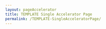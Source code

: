 ```yaml
---
layout: pageAccelerator
title: TEMPLATE Single Accelerator Page
permalink: /TEMPLATE-SingleAcceleratorPage/
---
```


<!--This .md file is meant to serve as a template for a Single Accelerator Page-->
<!--To use this template, simple make a copy of this file, rename it, and then update content above (title and permalink) and below (see TODO placeholders) -->
<!--See existing Single Accelerator Pages .md files for reference-->

<!-- <script src="/scripts/script-navbar.js" type="text/javascript"></script> TODO contributors script -->

<!-- How to  add scripts to update and set the content for each section, or hide a section that doesn't apply to a particular page! -->


<!--Example scripts below,:-->


<script>
    //Variables for this specific single accelerator page, to centralize re-used variables
    const textPageTitle = "TODO: Page Title";
    const htmlPageDescription = "<b>TODO:</b> Update the page description (html)";
    const srcHeaderImage = "/images/TEMPLATE-SingleAcceleratorPage/demo-title-photo.jpg";
    const linkAccessAcceleratorRepo = "https://github.com/microsoft/dstoolkit-mlops-base";

    //boolean variables to show / hide sections of the page
</script>

<script src="/scripts/script-setsingleacceleratorpagecontents.js" type="text/javascript"></script>